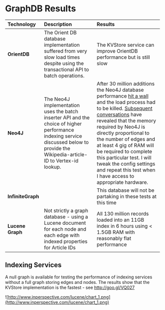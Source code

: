 # GraphDB Results #
| **Technology** | **Description** | **Results**|
|:---------------|:----------------|:-----------|
| **OrientDB** | The Orient DB database implementation suffered from very slow load times despite using the transactional API to batch operations. | The KVStore service can improve OrientDB performance but is still slow |
| **Neo4J** |The Neo4J implementation uses the batch inserter API and the choice of higher performance indexing service discussed below to provide the Wikipedia-article-ID to Vertex-id lookup.|After 30 million additions the Neo4J database performance [hit a wall](https://spreadsheets.google.com/ccc?key=0AsKVSn5SGg_wdE5KWXFwd0JuRGlfR2NOMG5KVUVOWlE&hl=en&authkey=CLnptdAN) and the load process had to be killed. [Subsequent conversations](http://lists.neo4j.org/pipermail/user/2011-February/006969.html) have revealed that the memory required by Neo4J is directly proportional to the number of edges and at least 4 gig of RAM will be required to complete this particular test. I will tweak the config settings and repeat this test when I have access to appropriate hardware.|
| **InfiniteGraph** |  | This database will not be partaking in these tests at this time |
| **Lucene Graph** | Not strictly a graph database - using a Lucene document for each node and each edge with indexed properties for Article IDs | All 130 million records loaded into an 11GB index in 6 hours using < 1.5GB RAM with reasonably flat performance |


## Indexing Services ##
A null graph is available for testing the performance of indexing services without a full graph storing edges and nodes. The results show that the KVStore implementation is the fastest - see http://goo.gl/VQ027

![http://www.inperspective.com/lucene/chart_1.png](http://www.inperspective.com/lucene/chart_1.png)